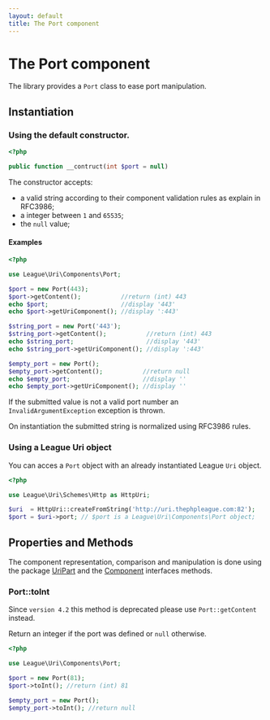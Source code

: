 ```yaml
---
layout: default
title: The Port component
---
```


# The Port component

The library provides a `Port` class to ease port manipulation.

## Instantiation

### Using the default constructor.

~~~php
<?php

public function __contruct(int $port = null)
~~~

The constructor accepts:

- a valid string according to their component validation rules as explain in RFC3986;
- a integer between `1` and `65535`;
- the `null` value;

#### Examples

~~~php
<?php

use League\Uri\Components\Port;

$port = new Port(443);
$port->getContent();           //return (int) 443
echo $port;                    //display '443'
echo $port->getUriComponent(); //display ':443'

$string_port = new Port('443');
$string_port->getContent();           //return (int) 443
echo $string_port;                    //display '443'
echo $string_port->getUriComponent(); //display ':443'

$empty_port = new Port();
$empty_port->getContent();           //return null
echo $empty_port;                    //display ''
echo $empty_port->getUriComponent(); //display ''
~~~

<p class="message-warning">If the submitted value is not a valid port number an <code>InvalidArgumentException</code> exception is thrown.</p>

<p class="message-info">On instantiation the submitted string is normalized using RFC3986 rules.</p>

### Using a League Uri object

You can acces a `Port` object with an already instantiated League `Uri` object.

~~~php
<?php

use League\Uri\Schemes\Http as HttpUri;

$uri  = HttpUri::createFromString('http://uri.thephpleague.com:82');
$port = $uri->port; // $port is a League\Uri\Components\Port object;
~~~

## Properties and Methods

The component representation, comparison and manipulation is done using the package [UriPart](/4.0/components/overview/#uri-part-interface) and the [Component](/4.0/components/overview/#uri-component-interface) interfaces methods.

### Port::toInt

<p class="message-warning">Since <code>version 4.2</code> this method is deprecated please use <code>Port::getContent</code> instead.</p>

Return an integer if the port was defined or `null` otherwise.

~~~php
<?php

use League\Uri\Components\Port;

$port = new Port(81);
$port->toInt(); //return (int) 81

$empty_port = new Port();
$empty_port->toInt(); //return null
~~~